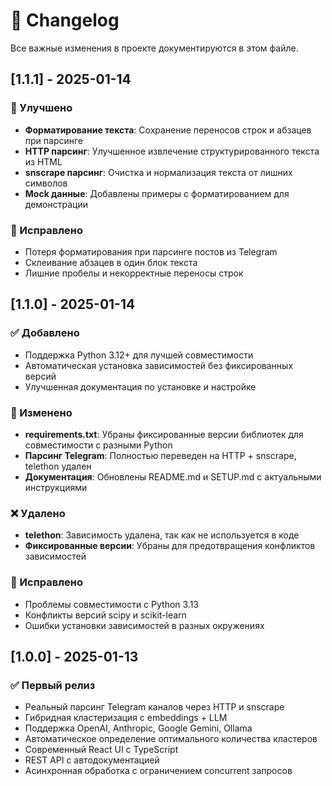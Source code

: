 # 📝 Changelog

Все важные изменения в проекте документируются в этом файле.

## [1.1.1] - 2025-01-14

### 🔧 Улучшено
- **Форматирование текста**: Сохранение переносов строк и абзацев при парсинге
- **HTTP парсинг**: Улучшенное извлечение структурированного текста из HTML
- **snscrape парсинг**: Очистка и нормализация текста от лишних символов
- **Mock данные**: Добавлены примеры с форматированием для демонстрации

### 🐛 Исправлено
- Потеря форматирования при парсинге постов из Telegram
- Склеивание абзацев в один блок текста
- Лишние пробелы и некорректные переносы строк

## [1.1.0] - 2025-01-14

### ✅ Добавлено
- Поддержка Python 3.12+ для лучшей совместимости
- Автоматическая установка зависимостей без фиксированных версий
- Улучшенная документация по установке и настройке

### 🔧 Изменено
- **requirements.txt**: Убраны фиксированные версии библиотек для совместимости с разными Python
- **Парсинг Telegram**: Полностью переведен на HTTP + snscrape, telethon удален
- **Документация**: Обновлены README.md и SETUP.md с актуальными инструкциями

### ❌ Удалено
- **telethon**: Зависимость удалена, так как не используется в коде
- **Фиксированные версии**: Убраны для предотвращения конфликтов зависимостей

### 🐛 Исправлено
- Проблемы совместимости с Python 3.13
- Конфликты версий scipy и scikit-learn
- Ошибки установки зависимостей в разных окружениях

## [1.0.0] - 2025-01-13

### ✅ Первый релиз
- Реальный парсинг Telegram каналов через HTTP и snscrape
- Гибридная кластеризация с embeddings + LLM
- Поддержка OpenAI, Anthropic, Google Gemini, Ollama
- Автоматическое определение оптимального количества кластеров
- Современный React UI с TypeScript
- REST API с автодокументацией
- Асинхронная обработка с ограничением concurrent запросов 